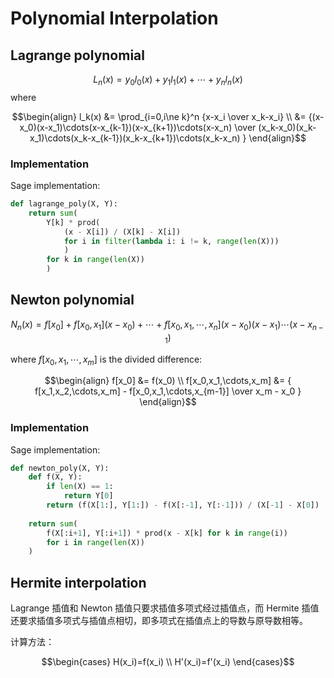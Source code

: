 # Polynomial Interpolation
## Lagrange polynomial
$$L_n(x)=y_0l_0(x) + y_1l_1(x) + \cdots + y_nl_n(x)$$
where

$$\begin{align}
l_k(x)
&= \prod_{i=0,i\ne k}^n {x-x_i \over x_k-x_i} \\
&= {(x-x_0)(x-x_1)\cdots(x-x_{k-1})(x-x_{k+1})\cdots(x-x_n)
\over
(x_k-x_0)(x_k-x_1)\cdots(x_k-x_{k-1})(x_k-x_{k+1})\cdots(x_k-x_n)
}
\end{align}$$

### Implementation
Sage implementation:
```python
def lagrange_poly(X, Y):
    return sum(
        Y[k] * prod(
            (x - X[i]) / (X[k] - X[i])
            for i in filter(lambda i: i != k, range(len(X)))
            )
        for k in range(len(X))
        )
```

## Newton polynomial
$$N_n(x)=f[x_0] + f[x_0,x_1](x-x_0) + \cdots + f[x_0,x_1,\cdots,x_n](x-x_0)(x-x_1)\cdots(x-x_{n-1})$$

where $f[x_0,x_1,\cdots,x_m]$ is the divided difference:

$$\begin{align}
f[x_0] &= f(x_0) \\
f[x_0,x_1,\cdots,x_m] &= { f[x_1,x_2,\cdots,x_m] - f[x_0,x_1,\cdots,x_{m-1}] \over x_m - x_0 }
\end{align}$$

### Implementation
Sage implementation:
```python
def newton_poly(X, Y):
    def f(X, Y):
        if len(X) == 1:
            return Y[0]
        return (f(X[1:], Y[1:]) - f(X[:-1], Y[:-1])) / (X[-1] - X[0])
    
    return sum(
        f(X[:i+1], Y[:i+1]) * prod(x - X[k] for k in range(i))
        for i in range(len(X))
    )
```

## Hermite interpolation
Lagrange 插值和 Newton 插值只要求插值多项式经过插值点，而 Hermite 插值还要求插值多项式与插值点相切，即多项式在插值点上的导数与原导数相等。

计算方法：

$$\begin{cases}
H(x_i)=f(x_i) \\
H'(x_i)=f'(x_i)
\end{cases}$$
